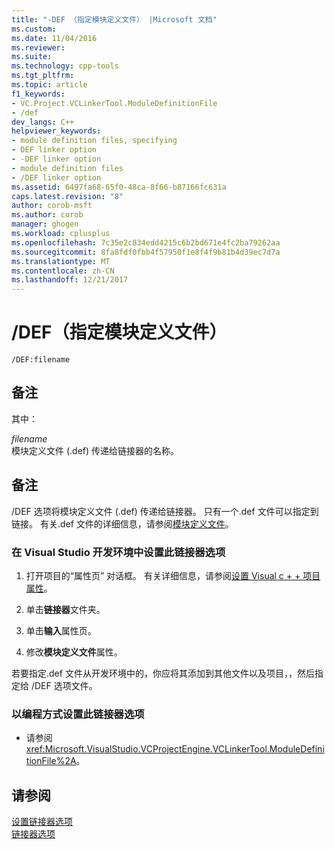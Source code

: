 ```yaml
---
title: "-DEF （指定模块定义文件） |Microsoft 文档"
ms.custom: 
ms.date: 11/04/2016
ms.reviewer: 
ms.suite: 
ms.technology: cpp-tools
ms.tgt_pltfrm: 
ms.topic: article
f1_keywords:
- VC.Project.VCLinkerTool.ModuleDefinitionFile
- /def
dev_langs: C++
helpviewer_keywords:
- module definition files, specifying
- DEF linker option
- -DEF linker option
- module definition files
- /DEF linker option
ms.assetid: 6497fa68-65f0-48ca-8f66-b87166fc631a
caps.latest.revision: "8"
author: corob-msft
ms.author: corob
manager: ghogen
ms.workload: cplusplus
ms.openlocfilehash: 7c35e2c834edd4215c6b2bd671e4fc2ba79262aa
ms.sourcegitcommit: 8fa8fdf0fbb4f57950f1e8f4f9b81b4d39ec7d7a
ms.translationtype: MT
ms.contentlocale: zh-CN
ms.lasthandoff: 12/21/2017
---
```

# <a name="def-specify-module-definition-file"></a>/DEF（指定模块定义文件）
```  
/DEF:filename  
```  
  
## <a name="remarks"></a>备注  
 其中：  
  
 *filename*  
 模块定义文件 (.def) 传递给链接器的名称。  
  
## <a name="remarks"></a>备注  
 /DEF 选项将模块定义文件 (.def) 传递给链接器。 只有一个.def 文件可以指定到链接。 有关.def 文件的详细信息，请参阅[模块定义文件](../../build/reference/module-definition-dot-def-files.md)。  
  
### <a name="to-set-this-linker-option-in-the-visual-studio-development-environment"></a>在 Visual Studio 开发环境中设置此链接器选项  
  
1.  打开项目的“属性页”  对话框。 有关详细信息，请参阅[设置 Visual c + + 项目属性](../../ide/working-with-project-properties.md)。  
  
2.  单击**链接器**文件夹。  
  
3.  单击**输入**属性页。  
  
4.  修改**模块定义文件**属性。  
  
 若要指定.def 文件从开发环境中的，你应将其添加到其他文件以及项目，，然后指定给 /DEF 选项文件。  
  
### <a name="to-set-this-linker-option-programmatically"></a>以编程方式设置此链接器选项  
  
-   请参阅 <xref:Microsoft.VisualStudio.VCProjectEngine.VCLinkerTool.ModuleDefinitionFile%2A>。  
  
## <a name="see-also"></a>请参阅  
 [设置链接器选项](../../build/reference/setting-linker-options.md)   
 [链接器选项](../../build/reference/linker-options.md)